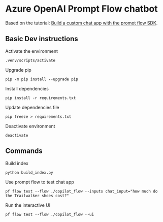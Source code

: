 # Azure OpenAI Prompt Flow chatbot

Based on the tutorial: [Build a custom chat app with the promot flow SDK](https://learn.microsoft.com/en-us/azure/ai-studio/tutorials/copilot-sdk-create-resources).

## Basic Dev instructions

Activate the environment

```cli
.venv/scripts/activate
```

Upgrade pip

```cli
pip -m pip install --upgrade pip
```

Install dependencies

```cli
pip install -r requirements.txt
```

Update dependencies file

```cli
pip freeze > requirements.txt
```

Deactivate environment

```cli
deactivate
```

## Commands

Build index

```cli
python build_index.py
```

Use prompt flow to test chat app

```cli
pf flow test --flow ./copilot_flow --inputs chat_input="how much do the Trailwalker shoes cost?"
```

Run the interactive UI

```cli
pf flow test --flow ./copilot_flow --ui
```